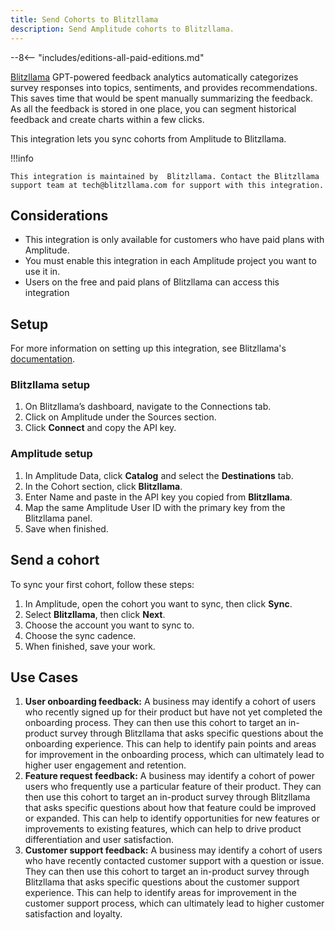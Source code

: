 ```yaml
---
title: Send Cohorts to Blitzllama
description: Send Amplitude cohorts to Blitzllama.
---
```


--8<-- "includes/editions-all-paid-editions.md"

[Blitzllama](https://www.linkedin.com/company/blitzllama/) GPT-powered feedback analytics automatically categorizes survey responses into topics, sentiments, and provides recommendations. This saves time that would be spent manually summarizing the feedback. As all the feedback is stored in one place, you can segment historical feedback and create charts within a few clicks.

This integration lets you sync cohorts from Amplitude to Blitzllama.

!!!info

    This integration is maintained by  Blitzllama. Contact the Blitzllama support team at tech@blitzllama.com for support with this integration.
    
## Considerations

- This integration is only available for customers who have paid plans with Amplitude.
- You must enable this integration in each Amplitude project you want to use it in.
- Users on the free and paid plans of Blitzllama can access this integration

## Setup

For more information on setting up this integration, see Blitzllama's [documentation](https://documentation.blitzllama.com/connections-sources/amplitude).

### Blitzllama setup

1. On Blitzllama’s dashboard, navigate to the Connections tab.
2. Click on Amplitude under the Sources section.
3. Click **Connect** and copy the API key.


### Amplitude setup

1. In Amplitude Data, click **Catalog** and select the **Destinations** tab.
2. In the Cohort section, click **Blitzllama**.
3. Enter Name and paste in the API key you copied from **Blitzllama**.
4. Map the same Amplitude User ID with the primary key from the Blitzllama panel.
5. Save when finished.

## Send a cohort

To sync your first cohort, follow these steps:

1. In Amplitude, open the cohort you want to sync, then click **Sync**.
2. Select **Blitzllama**, then click **Next**.
3. Choose the account you want to sync to.
4. Choose the sync cadence.
5. When finished, save your work.

## Use Cases

1. **User onboarding feedback:** A business may identify a cohort of users who recently signed up for their product but have not yet completed the onboarding process. They can then use this cohort to target an in-product survey through Blitzllama that asks specific questions about the onboarding experience. This can help to identify pain points and areas for improvement in the onboarding process, which can ultimately lead to higher user engagement and retention.
2. **Feature request feedback:** A business may identify a cohort of power users who frequently use a particular feature of their product. They can then use this cohort to target an in-product survey through Blitzllama that asks specific questions about how that feature could be improved or expanded. This can help to identify opportunities for new features or improvements to existing features, which can help to drive product differentiation and user satisfaction.
3. **Customer support feedback:** A business may identify a cohort of users who have recently contacted customer support with a question or issue. They can then use this cohort to target an in-product survey through Blitzllama that asks specific questions about the customer support experience. This can help to identify areas for improvement in the customer support process, which can ultimately lead to higher customer satisfaction and loyalty.


